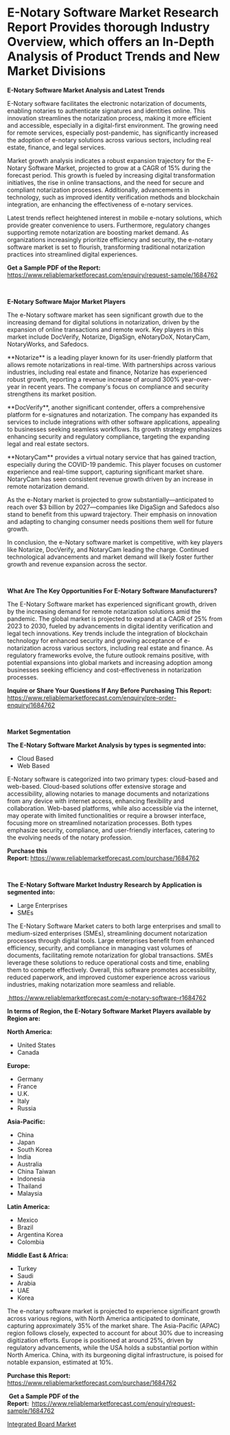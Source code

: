<p><h1>E-Notary Software Market Research Report Provides thorough Industry Overview, which offers an In-Depth Analysis of Product Trends and New Market Divisions</h1></p><p><strong>E-Notary Software Market Analysis and Latest Trends</strong></p>
<p><p>E-Notary software facilitates the electronic notarization of documents, enabling notaries to authenticate signatures and identities online. This innovation streamlines the notarization process, making it more efficient and accessible, especially in a digital-first environment. The growing need for remote services, especially post-pandemic, has significantly increased the adoption of e-notary solutions across various sectors, including real estate, finance, and legal services.</p><p>Market growth analysis indicates a robust expansion trajectory for the E-Notary Software Market, projected to grow at a CAGR of 15% during the forecast period. This growth is fueled by increasing digital transformation initiatives, the rise in online transactions, and the need for secure and compliant notarization processes. Additionally, advancements in technology, such as improved identity verification methods and blockchain integration, are enhancing the effectiveness of e-notary services.</p><p>Latest trends reflect heightened interest in mobile e-notary solutions, which provide greater convenience to users. Furthermore, regulatory changes supporting remote notarization are boosting market demand. As organizations increasingly prioritize efficiency and security, the e-notary software market is set to flourish, transforming traditional notarization practices into streamlined digital experiences.</p></p>
<p><strong>Get a Sample PDF of the Report:&nbsp;</strong> <a href="https://www.reliablemarketforecast.com/enquiry/request-sample/1684762?utm_campaign=3182&utm_medium=2&utm_source=Github&utm_content=ia&utm_term=26032025&utm_id=e-notary-software">https://www.reliablemarketforecast.com/enquiry/request-sample/1684762</a></p>
<p>&nbsp;</p>
<p><strong>E-Notary Software Major Market Players</strong></p>
<p><p>The e-Notary software market has seen significant growth due to the increasing demand for digital solutions in notarization, driven by the expansion of online transactions and remote work. Key players in this market include DocVerify, Notarize, DigaSign, eNotaryDoX, NotaryCam, NotaryWorks, and Safedocs.</p><p>**Notarize** is a leading player known for its user-friendly platform that allows remote notarizations in real-time. With partnerships across various industries, including real estate and finance, Notarize has experienced robust growth, reporting a revenue increase of around 300% year-over-year in recent years. The company's focus on compliance and security strengthens its market position.</p><p>**DocVerify**, another significant contender, offers a comprehensive platform for e-signatures and notarization. The company has expanded its services to include integrations with other software applications, appealing to businesses seeking seamless workflows. Its growth strategy emphasizes enhancing security and regulatory compliance, targeting the expanding legal and real estate sectors.</p><p>**NotaryCam** provides a virtual notary service that has gained traction, especially during the COVID-19 pandemic. This player focuses on customer experience and real-time support, capturing significant market share. NotaryCam has seen consistent revenue growth driven by an increase in remote notarization demand.</p><p>As the e-Notary market is projected to grow substantially—anticipated to reach over $3 billion by 2027—companies like DigaSign and Safedocs also stand to benefit from this upward trajectory. Their emphasis on innovation and adapting to changing consumer needs positions them well for future growth.</p><p>In conclusion, the e-Notary software market is competitive, with key players like Notarize, DocVerify, and NotaryCam leading the charge. Continued technological advancements and market demand will likely foster further growth and revenue expansion across the sector.</p></p>
<p>&nbsp;</p>
<p><strong>What Are The Key Opportunities For E-Notary Software Manufacturers?</strong></p>
<p><p>The E-Notary Software market has experienced significant growth, driven by the increasing demand for remote notarization solutions amid the pandemic. The global market is projected to expand at a CAGR of 25% from 2023 to 2030, fueled by advancements in digital identity verification and legal tech innovations. Key trends include the integration of blockchain technology for enhanced security and growing acceptance of e-notarization across various sectors, including real estate and finance. As regulatory frameworks evolve, the future outlook remains positive, with potential expansions into global markets and increasing adoption among businesses seeking efficiency and cost-effectiveness in notarization processes.</p></p>
<p><strong>Inquire or Share Your Questions If Any Before Purchasing This Report:</strong> <a href="https://www.reliablemarketforecast.com/enquiry/pre-order-enquiry/1684762?utm_campaign=3182&utm_medium=2&utm_source=Github&utm_content=ia&utm_term=26032025&utm_id=e-notary-software">https://www.reliablemarketforecast.com/enquiry/pre-order-enquiry/1684762</a></p>
<p>&nbsp;</p>
<p><strong>Market Segmentation</strong></p>
<p><strong>The E-Notary Software Market Analysis by types is segmented into:</strong></p>
<p><ul><li>Cloud Based</li><li>Web Based</li></ul></p>
<p><p>E-Notary software is categorized into two primary types: cloud-based and web-based. Cloud-based solutions offer extensive storage and accessibility, allowing notaries to manage documents and notarizations from any device with internet access, enhancing flexibility and collaboration. Web-based platforms, while also accessible via the internet, may operate with limited functionalities or require a browser interface, focusing more on streamlined notarization processes. Both types emphasize security, compliance, and user-friendly interfaces, catering to the evolving needs of the notary profession.</p></p>
<p><strong>Purchase this Report:&nbsp;</strong><a href="https://www.reliablemarketforecast.com/purchase/1684762?utm_campaign=3182&utm_medium=2&utm_source=Github&utm_content=ia&utm_term=26032025&utm_id=e-notary-software">https://www.reliablemarketforecast.com/purchase/1684762</a></p>
<p>&nbsp;</p>
<p><strong>The E-Notary Software Market Industry Research by Application is segmented into:</strong></p>
<p><ul><li>Large Enterprises</li><li>SMEs</li></ul></p>
<p><p>The E-Notary Software Market caters to both large enterprises and small to medium-sized enterprises (SMEs), streamlining document notarization processes through digital tools. Large enterprises benefit from enhanced efficiency, security, and compliance in managing vast volumes of documents, facilitating remote notarization for global transactions. SMEs leverage these solutions to reduce operational costs and time, enabling them to compete effectively. Overall, this software promotes accessibility, reduced paperwork, and improved customer experience across various industries, making notarization more seamless and reliable.</p></p>
<p><a href="https://www.reliablemarketforecast.com/e-notary-software-r1684762?utm_campaign=3182&utm_medium=2&utm_source=Github&utm_content=ia&utm_term=26032025&utm_id=e-notary-software">&nbsp;https://www.reliablemarketforecast.com/e-notary-software-r1684762</a></p>
<p><strong>In terms of Region, the E-Notary Software Market Players available by Region are:</strong></p>
<p>
    <p> <strong> North America: </strong>
        <ul>
            <li>United States</li>
            <li>Canada</li>
        </ul>
        </p> 
    <p> <strong> Europe: </strong>
        <ul>
            <li>Germany</li>
            <li>France</li>
            <li>U.K.</li>
            <li>Italy</li>
            <li>Russia</li>
        </ul>
        </p> 
    <p> <strong> Asia-Pacific: </strong>
        <ul>
            <li>China</li>
            <li>Japan</li>
            <li>South Korea</li>
            <li>India</li>
            <li>Australia</li>
            <li>China Taiwan</li>
            <li>Indonesia</li>
            <li>Thailand</li>
            <li>Malaysia</li>
        </ul>
        </p> 
    <p> <strong> Latin America: </strong>
        <ul>
            <li>Mexico</li>
            <li>Brazil</li>
            <li>Argentina Korea</li>
            <li>Colombia</li>
        </ul>
        </p> 
    <p> <strong> Middle East & Africa: </strong>
        <ul>
            <li>Turkey</li>
            <li>Saudi</li>
            <li>Arabia</li>
            <li>UAE</li>
            <li>Korea</li>
        </ul>
    </p>
    </p>
<p><p>The e-notary software market is projected to experience significant growth across various regions, with North America anticipated to dominate, capturing approximately 35% of the market share. The Asia-Pacific (APAC) region follows closely, expected to account for about 30% due to increasing digitization efforts. Europe is positioned at around 25%, driven by regulatory advancements, while the USA holds a substantial portion within North America. China, with its burgeoning digital infrastructure, is poised for notable expansion, estimated at 10%.</p></p>
<p><strong>Purchase this Report: </strong><a href="https://www.reliablemarketforecast.com/purchase/1684762?utm_campaign=3182&utm_medium=2&utm_source=Github&utm_content=ia&utm_term=26032025&utm_id=e-notary-software">https://www.reliablemarketforecast.com/purchase/1684762</a></p>
<p>&nbsp;<strong>Get a Sample PDF of the Report:&nbsp;&nbsp;</strong><a href="https://www.reliablemarketforecast.com/enquiry/request-sample/1684762?utm_campaign=3182&utm_medium=2&utm_source=Github&utm_content=ia&utm_term=26032025&utm_id=e-notary-software">https://www.reliablemarketforecast.com/enquiry/request-sample/1684762</a></p>
<p><strong></strong></p>
<p><p><a href="https://github.com/shrebasokib/Market-Research-Report-List-1/blob/main/integrated-board-market.md?utm_campaign=3182&utm_medium=2&utm_source=Github&utm_content=ia&utm_term=26032025&utm_id=e-notary-software">Integrated Board Market</a></p></p>